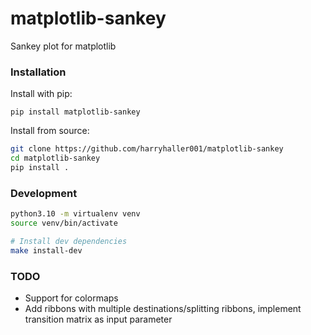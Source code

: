 # matplotlib-sankey

Sankey plot for matplotlib

### Installation

Install with pip:

`pip install matplotlib-sankey`

Install from source:

```bash
git clone https://github.com/harryhaller001/matplotlib-sankey
cd matplotlib-sankey
pip install .
```

### Development

```bash
python3.10 -m virtualenv venv
source venv/bin/activate

# Install dev dependencies
make install-dev
```

### TODO

* Support for colormaps
* Add ribbons with multiple destinations/splitting ribbons, implement transition matrix as input parameter
